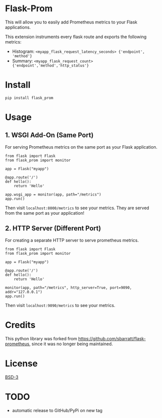 # Flask-Prom

This will allow you to easily add Prometheus metrics to your Flask applications.

This extension instruments every flask route and exports the following metrics:

- Histogram: `<myapp_flask_request_latency_seconds> {'endpoint', 'method'}`
- Summary: `<myapp_flask_request_count> {'endpoint','method','http_status'}`

# Install

```
pip install flask_prom
```

# Usage


## 1. WSGI Add-On (Same Port)

For serving Prometheus metrics on the same port as your Flask application.

```
from flask import Flask
from flask_prom import monitor

app = Flask("myapp")

@app.route('/')
def hello():
    return 'Hello'

app.wsgi_app = monitor(app, path="/metrics")
app.run()
```

Then visit `localhost:8000/metrics` to see your metrics. They are served from the
same port as your application!

## 2. HTTP Server (Different Port)

For creating a separate HTTP server to serve prometheus metrics.

```
from flask import Flask
from flask_prom import monitor

app = Flask("myapp")

@app.route('/')
def hello():
    return 'Hello'

monitor(app, path="/metrics", http_server=True, port=9090, addr="127.0.0.1")
app.run()
```

Then visit `localhost:9090/metrics` to see your metrics.

# Credits

This python library was forked from https://github.com/sbarratt/flask-prometheus,
since it was no longer being maintained.

# License

[BSD-3](LICENSE)

# TODO
- automatic release to GitHub/PyPi on new tag
